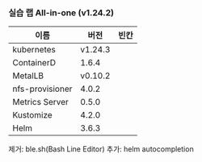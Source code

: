 ### 실습 랩 All-in-one (v1.24.2)

이름              | 버전     |   빈칸
----            | ----    | ----
kubernetes      | v1.24.3 |
ContainerD      | 1.6.4  |
MetalLB         | v0.10.2 |
nfs-provisioner | 4.0.2   |
Metrics Server  | 0.5.0   |
Kustomize       | 4.2.0   |
Helm            | 3.6.3   |

제거: ble.sh(Bash Line Editor)
추가: helm autocompletion 
